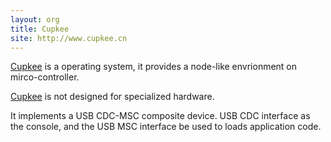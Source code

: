 ```yaml
---
layout: org
title: Cupkee
site: http://www.cupkee.cn
---
```


[Cupkee][1] is a operating system, it provides a node-like envrionment on mirco-controller.

[Cupkee][1] is not designed for specialized hardware.

It implements a USB CDC-MSC composite device. USB CDC interface as the console, and the USB MSC interface be used to loads application code.

[1]: <http://www.cupkee.cn>
